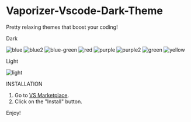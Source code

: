 # Vaporizer-Vscode-Dark-Theme

Pretty relaxing themes that boost your coding! 

Dark

![blue](https://user-images.githubusercontent.com/14194924/142482177-b19cea1a-2005-49d8-b81a-017b5fb4caff.png)
![blue2](https://user-images.githubusercontent.com/14194924/142482243-1d0c8a36-0dc0-4d4b-99ee-439ec67d6ec4.png)
![blue-green](https://user-images.githubusercontent.com/14194924/142482280-5b15bee7-53ab-47eb-9dd5-4789f490c687.png)
![red](https://user-images.githubusercontent.com/14194924/142482305-a700b26c-2501-4d66-aa4b-7496ae0e68dd.png)
![purple](https://user-images.githubusercontent.com/14194924/142482346-3de807f7-5280-442c-bdb5-5deefbcefd7d.png)
![purple2](https://user-images.githubusercontent.com/14194924/142482371-f1d0f793-3401-4a13-9ed3-716745edf8fa.png)
![green](https://user-images.githubusercontent.com/14194924/142482389-a567d8c4-315f-4a71-b942-37c658f2bb21.png)
![yellow](https://user-images.githubusercontent.com/14194924/142482416-2ffc0b90-556f-4c06-bc65-ab6bea17288b.png)

Light

![light](https://user-images.githubusercontent.com/14194924/142620574-4d26b23e-6ce0-4203-806f-994a1e155729.png)


INSTALLATION

1. Go to [VS Marketplace](https://marketplace.visualstudio.com/items?itemName=Vaporizer.vaporizer-dark).
2. Click on the "Install" button.

Enjoy!


